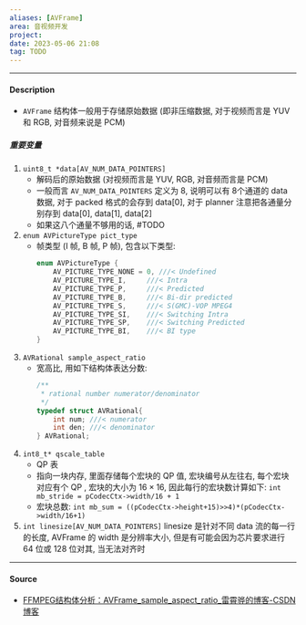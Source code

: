 ```yaml
---
aliases: [AVFrame]
area: 音视频开发
project: 
date: 2023-05-06 21:08
tag: TODO
---
```

---
#### Description
- `AVFrame` 结构体一般用于存储原始数据 (即非压缩数据, 对于视频而言是 YUV 和 RGB, 对音频来说是 PCM)
##### 重要变量
1.  `uint8_t *data[AV_NUM_DATA_POINTERS]`
    - 解码后的原始数据 (对视频而言是 YUV, RGB, 对音频而言是 PCM)
    - 一般而言 `AV_NUM_DATA_POINTERS` 定义为 8, 说明可以有 8个通道的 data 数据, 对于 packed 格式的会存到 data[0], 对于 planner 注意把各通量分别存到 data[0], data[1], data[2]
    - 如果这八个通量不够用的话, #TODO 
2. `enum AVPictureType pict_type`
    - 帧类型 (I 帧, B 帧, P 帧), 包含以下类型: 
        ```cpp
        enum AVPictureType {
            AV_PICTURE_TYPE_NONE = 0, ///< Undefined
            AV_PICTURE_TYPE_I,     ///< Intra
            AV_PICTURE_TYPE_P,     ///< Predicted
            AV_PICTURE_TYPE_B,     ///< Bi-dir predicted
            AV_PICTURE_TYPE_S,     ///< S(GMC)-VOP MPEG4
            AV_PICTURE_TYPE_SI,    ///< Switching Intra
            AV_PICTURE_TYPE_SP,    ///< Switching Predicted
            AV_PICTURE_TYPE_BI,    ///< BI type
        }
        ```
3. `AVRational sample_aspect_ratio`
    - 宽高比, 用如下结构体表达分数: 
        ```cpp
        /**
         * rational number numerator/denominator
         */
        typedef struct AVRational{
            int num; ///< numerator
            int den; ///< denominator
        } AVRational;
        ```
4. `int8_t* qscale_table`
    - QP 表
    - 指向一块内存, 里面存储每个宏块的 QP 值, 宏块编号从左往右, 每个宏块对应有个 QP , 宏块的大小为 $16\times 16$, 因此每行的宏块数计算如下: 
       `int mb_stride = pCodecCtx->width/16 + 1`
    - 宏块总数: 
        `int mb_sum = ((pCodecCtx->height+15)>>4)*(pCodecCtx->width/16+1)`
5. `int linesize[AV_NUM_DATA_POINTERS]`
    linesize 是针对不同 data 流的每一行的长度, AVFrame 的 width 是分辨率大小, 但是有可能会因为芯片要求进行 64 位或 128 位对其, 当无法对齐时
---
#### Source
- [FFMPEG结构体分析：AVFrame\_sample\_aspect\_ratio\_雷霄骅的博客-CSDN博客](https://blog.csdn.net/leixiaohua1020/article/details/14214577)